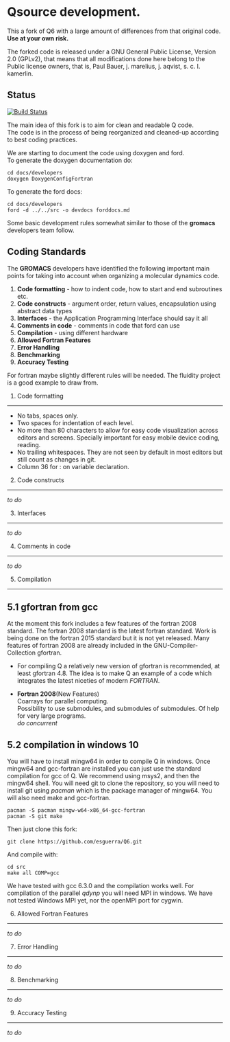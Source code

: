 Qsource development.
================================================================================

This a fork of Q6 with a large amount of differences from that
original code.   
**Use at your own risk.**

The forked code is released under a GNU General Public License, Version 2.0
(GPLv2), that means that all modifications done here belong to the 
Public license owners, that is, Paul Bauer, j. marelius, j. aqvist,
s. c. l. kamerlin.

Status
------
[![Build Status](https://img.shields.io/travis/esguerra/Q6/master.svg?style=plastic)](https://travis-ci.org/esguerra/Q6)


The main idea of this fork is to aim for clean and readable Q code.  
The code is in the process of being reorganized and cleaned-up
according to best coding practices.  

We are starting to document the code using doxygen and ford.   
To generate the doxygen documentation do:  

    cd docs/developers  
    doxygen DoxygenConfigFortran  


To generate the ford docs:  
    
    cd docs/developers  
    ford -d ../../src -o devdocs forddocs.md  


Some basic development rules somewhat similar to those of the
**gromacs** developers team follow.


Coding Standards
----------------

The **GROMACS** developers have identified the following important main
points for taking into account when organizing a molecular dynamics
code.  

1.  **Code formatting** - how to indent code, how to start and end subroutines
    etc.  
2.  **Code constructs** - argument order, return values, encapsulation
    using abstract data types  
3.  **Interfaces** - the Application Programming Interface should say it
    all  
4.  **Comments in code** - comments in code that ford can use  
5.  **Compilation** - using different hardware  
6.  **Allowed Fortran Features**  
7.  **Error Handling**  
8.  **Benchmarking**  
9.  **Accuracy Testing**   

For fortran maybe slightly different rules will be needed. The fluidity project 
is a good example to draw from.

  
1. Code formatting
------------------

* No tabs, spaces only.  
* Two spaces for indentation of each level.  
* No more than 80 characters to allow for easy code visualization
  across editors and screens. Specially important for easy mobile
  device coding, reading.  
* No trailing whitespaces. They are not seen by default in most
  editors but still count as changes in git.  
* Column 36 for : on variable declaration.  


2. Code constructs
------------------
*to do*  


3. Interfaces
-------------
*to do*  


4. Comments in code
-------------------
*to do*  


5. Compilation
--------------

5.1  gfortran from gcc
----------------------
At the moment this fork includes a few features of the fortran
2008 standard. The fortran 2008 standard is the latest fortran
standard. Work is being done on the fortran 2015 standard but it is
not yet released. Many features of fortran 2008 are already included
in the GNU-Compiler-Collection gfortran.

- For compiling Q a relatively new version of gfortran is recommended,
at least  gfortran 4.8. The  idea is  to make Q  an example of  a code
which integrates the latest niceties of modern *FORTRAN*.

- **Fortran 2008**(New Features)  
Coarrays for parallel computing.  
Possibility to use submodules, and submodules of submodules. Of help
for very large programs.  
*do concurrent*  

5.2 compilation in windows 10
-----------------------------

You will  have to install  mingw64 in order  to compile Q  in windows.
Once  mingw64 and  gcc-fortran  are  installed you  can  just use  the
standard compilation for gcc of Q.  We recommend using msys2, and then
the mingw64 shell.  You will need  git to clone the repository, so you
will need to  install git using *pacman* which is  the package manager
of mingw64. You will also need make and gcc-fortran.


    pacman -S pacman mingw-w64-x86_64-gcc-fortran
    pacman -S git make
   
Then just clone this fork:

    git clone https://github.com/esguerra/Q6.git

And compile with:

    cd src
    make all COMP=gcc

We have tested with gcc 6.3.0 and the compilation works well. For
compilation of the parallel *qdynp* you will need MPI in windows. We
have not tested Windows MPI yet, nor the openMPI port for cygwin.



6. Allowed Fortran Features
---------------------------
*to do*  


7. Error Handling
-----------------
*to do*  


8. Benchmarking
---------------
*to do*  


9. Accuracy Testing
-------------------
*to do*  



